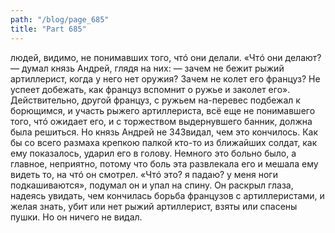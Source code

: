 ```yaml
---
path: "/blog/page_685"
title: "Part 685"
---
```


 людей, видимо, не понимавших того, чтó они делали.
«Чтó они делают? — думал князь Андрей, глядя на них: — зачем не бежит рыжий артиллерист, когда у него нет оружия? Зачем не колет его француз? Не успеет добежать, как француз вспомнит о ружье и заколет его».
Действительно, другой француз, с ружьем на-перевес подбежал к борющимся, и участь рыжего артиллериста, всё еще не понимавшего того, чтó ожидает его, и с торжеством выдернувшего банник, должна была решиться. Но князь Андрей не 343видал, чем это кончилось. Как бы со всего размаха крепкою палкой кто-то из ближайших солдат, как ему показалось, ударил его в голову. Немного это больно было, а главное, неприятно, потому что боль эта развлекала его и мешала ему видеть то, на чтó он смотрел.
«Чтó это? я падаю? у меня ноги подкашиваются», подумал он и упал на спину. Он раскрыл глаза, надеясь увидать, чем кончилась борьба французов с артиллеристами, и желая знать, убит или нет рыжий артиллерист, взяты или спасены пушки. Но он ничего не видал.
